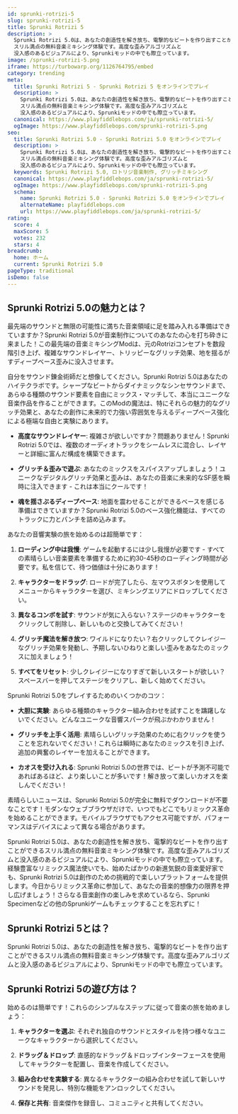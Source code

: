 ```yaml
---
id: sprunki-rotrizi-5
slug: sprunki-rotrizi-5
title: Sprunki Rotrizi 5
description: >
  Sprunki Rotrizi 5.0は、あなたの創造性を解き放ち、電撃的なビートを作り出すことができる
  スリル満点の無料音楽ミキシング体験です。高度な歪みアルゴリズムと
  没入感のあるビジュアルにより、Sprunkiモッドの中でも際立っています。
image: /sprunki-rotrizi-5.png
iframe: https://turbowarp.org/1126764795/embed
category: trending
meta:
  title: Sprunki Rotrizi 5 - Sprunki Rotrizi 5 をオンラインでプレイ
  description: >
    Sprunki Rotrizi 5.0は、あなたの創造性を解き放ち、電撃的なビートを作り出すことができる
    スリル満点の無料音楽ミキシング体験です。高度な歪みアルゴリズムと
    没入感のあるビジュアルにより、Sprunkiモッドの中でも際立っています。
  canonical: https://www.playfiddlebops.com/ja/sprunki-rotrizi-5/
  ogImage: https://www.playfiddlebops.com/sprunki-rotrizi-5.png
seo:
  title: Sprunki Rotrizi 5.0 - Sprunki Rotrizi 5.0 をオンラインでプレイ
  description: >
    Sprunki Rotrizi 5.0は、あなたの創造性を解き放ち、電撃的なビートを作り出すことができる
    スリル満点の無料音楽ミキシング体験です。高度な歪みアルゴリズムと
    没入感のあるビジュアルにより、Sprunkiモッドの中でも際立っています。
  keywords: Sprunki Rotrizi 5.0, ロトリジ音楽制作, グリッチミキシング
  canonical: https://www.playfiddlebops.com/ja/sprunki-rotrizi-5/
  ogImage: https://www.playfiddlebops.com/sprunki-rotrizi-5.png
  schema:
    name: Sprunki Rotrizi 5.0 - Sprunki Rotrizi 5.0 をオンラインでプレイ
    alternateName: playfiddlebops.com
    url: https://www.playfiddlebops.com/ja/sprunki-rotrizi-5/
rating:
  score: 4
  maxScore: 5
  votes: 232
  stars: 4
breadcrumb:
  home: ホーム
  current: Sprunki Rotrizi 5.0
pageType: traditional
isDemo: false
---
```


## Sprunki Rotrizi 5.0の魅力とは？

最先端のサウンドと無限の可能性に満ちた音楽領域に足を踏み入れる準備はできていますか？Sprunki Rotrizi 5.0が音楽制作についてのあなたの心を打ち砕きに来ました！この最先端の音楽ミキシングModは、元のRotriziコンセプトを数段階引き上げ、複雑なサウンドレイヤー、トリッピーなグリッチ効果、地を揺るがすディープベース歪みに没入させます。

自分をサウンド錬金術師だと想像してください。Sprunki Rotrizi 5.0はあなたのハイテクラボです。シャープなビートからダイナミックなシンセサウンドまで、あらゆる種類のサウンド要素を自由にミックス・マッチして、本当にユニークな音楽作品を作ることができます。このModの魔法は、特にそれらの魅力的なグリッチ効果と、あなたの創作に未来的で力強い雰囲気を与えるディープベース強化による極端な自由と実験にあります。

- **高度なサウンドレイヤー**: 複雑さが欲しいですか？問題ありません！Sprunki Rotrizi 5.0では、複数のオーディオトラックをシームレスに混合し、レイヤーと詳細に富んだ構成を構築できます。

- **グリッチ＆歪みで遊ぶ**: あなたのミックスをスパイスアップしましょう！ユニークなデジタルグリッチ効果と歪みは、あなたの音楽に未来的なSF感を瞬時に注入できます - これは本当にクールです！

- **魂を揺さぶるディープベース**: 地面を震わせることができるベースを感じる準備はできていますか？Sprunki Rotrizi 5.0のベース強化機能は、すべてのトラックに力とパンチを詰め込みます。

あなたの音響実験の旅を始めるのは超簡単です：

1. **ローディング中は我慢**: ゲームを起動するには少し我慢が必要です - すべての素晴らしい音楽要素を準備するために約30-45秒のローディング時間が必要です。私を信じて、待つ価値は十分にあります！

2. **キャラクターをドラッグ**: ロードが完了したら、左マウスボタンを使用してメニューからキャラクターを選び、ミキシングエリアにドロップしてください。

3. **異なるコンボを試す**: サウンドが気に入らない？ステージのキャラクターをクリックして削除し、新しいものと交換してみてください！

4. **グリッチ魔法を解き放つ**: ワイルドになりたい？右クリックしてクレイジーなグリッチ効果を発動し、予期しないひねりと楽しい歪みをあなたのミックスに加えましょう！

5. **すべてをリセット**: 少しクレイジーになりすぎて新しいスタートが欲しい？スペースバーを押してステージをクリアし、新しく始めてください。

Sprunki Rotrizi 5.0をプレイするためのいくつかのコツ：

- **大胆に実験**: あらゆる種類のキャラクター組み合わせを試すことを躊躇しないでください。どんなユニークな音響スパークが飛ぶかわかりません！

- **グリッチを上手く活用**: 素晴らしいグリッチ効果のために右クリックを使うことを忘れないでください！これらは瞬時にあなたのミックスを引き上げ、追加の興奮のレイヤーを加えることができます。

- **カオスを受け入れる**: Sprunki Rotrizi 5.0の世界では、ビートが予測不可能であればあるほど、より楽しいことが多いです！解き放って楽しいカオスを楽しんでください！

素晴らしいニュースは、Sprunki Rotrizi 5.0が完全に無料でダウンロードが不要なことです！モダンなウェブブラウザだけで、いつでもどこでもリミックス革命を始めることができます。モバイルブラウザでもアクセス可能ですが、パフォーマンスはデバイスによって異なる場合があります。

Sprunki Rotrizi 5.0は、あなたの創造性を解き放ち、電撃的なビートを作り出すことができるスリル満点の無料音楽ミキシング体験です。高度な歪みアルゴリズムと没入感のあるビジュアルにより、Sprunkiモッドの中でも際立っています。経験豊富なリミックス魔法使いでも、始めたばかりの新進気鋭の音楽愛好家でも、Sprunki Rotrizi 5.0は創作のための挑戦的で楽しいプラットフォームを提供します。今日からリミックス革命に参加して、あなたの音楽的想像力の限界を押し広げましょう！さらなる音楽創作の楽しみを求めているなら、Sprunki Specimenなどの他のSprunkiゲームもチェックすることを忘れずに！

## Sprunki Rotrizi 5とは？

Sprunki Rotrizi 5.0は、あなたの創造性を解き放ち、電撃的なビートを作り出すことができるスリル満点の無料音楽ミキシング体験です。高度な歪みアルゴリズムと没入感のあるビジュアルにより、Sprunkiモッドの中でも際立っています。

## Sprunki Rotrizi 5の遊び方は？

始めるのは簡単です！これらのシンプルなステップに従って音楽の旅を始めましょう：

1. **キャラクターを選ぶ**: それぞれ独自のサウンドとスタイルを持つ様々なユニークなキャラクターから選択してください。

2. **ドラッグ＆ドロップ**: 直感的なドラッグ＆ドロップインターフェースを使用してキャラクターを配置し、音楽を作成してください。

3. **組み合わせを実験する**: 異なるキャラクターの組み合わせを試して新しいサウンドを発見し、特別な機能をアンロックしてください。

4. **保存と共有**: 音楽傑作を録音し、コミュニティと共有してください。